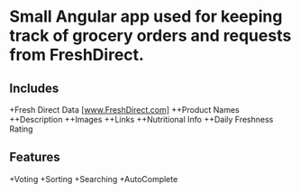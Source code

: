Small Angular app used for keeping track of grocery orders and requests from FreshDirect.
=============

Includes
--------
+Fresh Direct Data [www.FreshDirect.com]
++Product Names
++Description
++Images
++Links
++Nutritional Info
++Daily Freshness Rating


Features
--------
+Voting
+Sorting
+Searching
+AutoComplete
